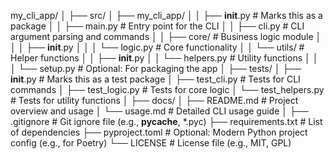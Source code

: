 my_cli_app/
│
├── src/
│   ├── my_cli_app/
│   │   ├── __init__.py        # Marks this as a package
│   │   ├── main.py            # Entry point for the CLI
│   │   ├── cli.py             # CLI argument parsing and commands
│   │   ├── core/              # Business logic module
│   │   │   ├── __init__.py
│   │   │   └── logic.py       # Core functionality
│   │   └── utils/             # Helper functions
│   │       ├── __init__.py
│   │       └── helpers.py     # Utility functions
│   │
│   └── setup.py               # Optional: For packaging the app
│
├── tests/
│   ├── __init__.py            # Marks this as a test package
│   ├── test_cli.py            # Tests for CLI commands
│   ├── test_logic.py          # Tests for core logic
│   └── test_helpers.py        # Tests for utility functions
│
├── docs/
│   ├── README.md              # Project overview and usage
│   └── usage.md               # Detailed CLI usage guide
│
├── .gitignore                 # Git ignore file (e.g., __pycache__, *.pyc)
├── requirements.txt           # List of dependencies
├── pyproject.toml             # Optional: Modern Python project config (e.g., for Poetry)
└── LICENSE                    # License file (e.g., MIT, GPL)
